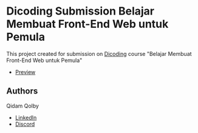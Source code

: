 # Dicoding Submission Belajar Membuat Front-End Web untuk Pemula

This project created for submission on <a href="https://www.dicoding.com/">Dicoding</a> course "Belajar Membuat Front-End Web untuk Pemula"

-   <a href="https://qidamqolby.github.io/submission-dicoding-bookshelf">Preview</a>

## Authors

Qidam Qolby

-   <a href ="https://www.linkedin.com/in/qidamqolby/">LinkedIn</a>
-   <a href ="https://discordapp.com/users/398019777295155201">Discord</a>
